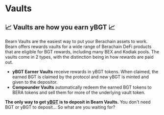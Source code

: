 # Vaults

## :chart_with_upwards_trend: Vaults are how you earn yBGT :chart_with_upwards_trend:

Bearn Vaults are the easiest way to put your Berachain assets to work. Bearn offers rewards vaults for a wide range of Berachain DeFi products that are eligible for BGT rewards, including many BEX and Kodiak pools. The vaults come in 2 types, with the distinction being in how rewards are paid out.

- **yBGT Earner Vaults** receive rewards in yBGT tokens. When claimed, the earned BGT is claimed by the protocol and new yBGT is minted and given to the depositor.
- **Compounder Vaults** automatically redeem the earned BGT tokens to BERA tokens and sell them for more of the underlying vault token.

**The only way to get [yBGT](/docs/overview/yBGT.md) is to deposit in Bearn Vaults.** You don't need BGT or yBGT to deposit... So what are you waiting for?
